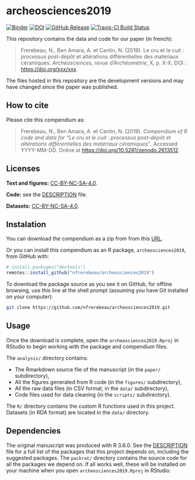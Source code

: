 
<!-- README.md is generated from README.Rmd. Please edit that file -->

# archeosciences2019

[![Binder](https://mybinder.org/badge_logo.svg)](https://mybinder.org/v2/gh/nfrerebeau/archeosciences2019/master?urlpath=rstudio)
[![DOI](https://zenodo.org/badge/DOI/10.5281/zenodo.2613512.svg)](https://doi.org/10.5281/zenodo.2613512)
[![GitHub
Release](https://img.shields.io/github/release/nfrerebeau/archeosciences2019.svg)](https://github.com/nfrerebeau/archeosciences2019/releases)
[![Travis-CI Build
Status](https://travis-ci.org/nfrerebeau/archeosciences2019.svg?branch=master)](https://travis-ci.org/nfrerebeau/archeosciences2019)

This repository contains the data and code for our paper (in french):

> Frerebeau, N., Ben Amara, A. et Cantin, N. (2019). Le cru et le cuit :
> processus post-dépôt et altérations différentielles des matériaux
> céramiques. *Archéosciences, revue d’Archéométrie*, X, p. X-X. DOI :
> <https://doi.org/xxx/xxx>.

The files hosted in this repository are the development versions and may
have changed since the paper was published.

## How to cite

Please cite this compendium as:

> Frerebeau, N., Ben Amara, A. et Cantin, N. (2019). *Compendium of R
> code and data for “Le cru et le cuit : processus post-dépôt et
> altérations différentielles des matériaux céramiques”*. Accessed
> YYYY-MM-DD. Online at <https://doi.org/10.5281/zenodo.2613512>.

## Licenses

**Text and figures:**
[CC-BY-NC-SA-4.0](http://creativecommons.org/licenses/by-nc-sa/4.0/).

**Code:** see the [DESCRIPTION](DESCRIPTION) file.

**Datasets:**
[CC-BY-NC-SA-4.0](http://creativecommons.org/licenses/by-nc-sa/4.0/).

## Instalation

You can download the compendium as a zip from from this
[URL](http://github.com/nfrerebeau/archeosciences2019/archive/master.zip).

Or you can install this compendium as an R package,
`archeosciences2019`, from GitHub with:

``` r
# install.packages("devtools")
remotes::install_github("nfrerebeau/archeosciences2019")
```

To download the package source as you see it on GitHub, for offline
browsing, use this line at the shell prompt (assuming you have Git
installed on your computer):

``` sh
git clone https://github.com/nfrerebeau/archeosciences2019.git
```

## Usage

Once the download is complete, open the `archeosciences2019.Rproj` in
RStudio to begin working with the package and compendium files.

The `analysis/` directory contains:

  - The Rmarkdown source file of the manuscript (in the `paper/`
    subdirectory),
  - All the figures generated from R code (in the `figures/`
    subdirectory),
  - All the raw data files (in CSV format, in the `data/` subdirectory),
  - Code files used for data cleaning (in the `scripts/` subdirectory).

The `R/` directory contains the custom R functions used in this project.
Datasets (in RDA format) are located in the `data/` directory.

## Dependencies

The original manuscript was produced with R 3.6.0. See the
[DESCRIPTION](DESCRIPTION) file for a full list of the packages that
this project depends on, including the suggested packages. The
`packrat/` directory contains the source code for all the packages we
depend on. If all works well, these will be installed on your machine
when you open `archeosciences2019.Rproj` in RStudio.
